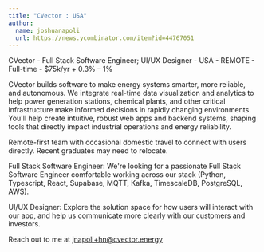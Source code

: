 ```yaml
---
title: "CVector : USA"
author:
  name: joshuanapoli
  url: https://news.ycombinator.com/item?id=44767051
---
```


<JobNavigation />

CVector - Full Stack Software Engineer; UI&#x2F;UX Designer - USA - REMOTE - Full-time - $75k&#x2F;yr + 0.3% – 1%

CVector builds software to make energy systems smarter, more reliable, and autonomous. We integrate real-time data visualization and analytics to help power generation stations, chemical plants, and other critical infrastructure make informed decisions in rapidly changing environments. You&#x27;ll help create intuitive, robust web apps and backend systems, shaping tools that directly impact industrial operations and energy reliability.

Remote-first team with occasional domestic travel to connect with users directly. Recent graduates may need to relocate.

Full Stack Software Engineer: We&#x27;re looking for a passionate Full Stack Software Engineer comfortable working across our stack (Python, Typescript, React, Supabase, MQTT, Kafka, TimescaleDB, PostgreSQL, AWS).

UI&#x2F;UX Designer: Explore the solution space for how users will interact with our app, and help us communicate more clearly with our customers and investors.

Reach out to me at jnapoli+hn@cvector.energy
<JobApplication />
